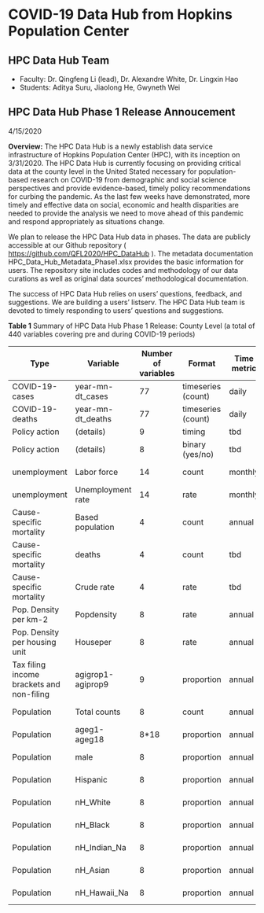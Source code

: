 # COVID-19 Data Hub from Hopkins Population Center

## HPC Data Hub Team
- Faculty: Dr. Qingfeng Li (lead), Dr. Alexandre White, Dr. Lingxin Hao
- Students: Aditya Suru, Jiaolong He, Gwyneth Wei


## HPC Data Hub Phase 1 Release Annoucement
4/15/2020

**Overview:** 
The HPC Data Hub is a newly establish data service infrastructure of Hopkins Population Center (HPC), with its inception on 3/31/2020. The HPC Data Hub is currently focusing on providing critical data at the county level in the United Stated necessary for population-based research on COVID-19 from demographic and social science perspectives and provide evidence-based, timely policy recommendations for curbing the pandemic. As the last few weeks have demonstrated, more timely and effective data on social, economic and health disparities are needed to provide the analysis we need to move ahead of this pandemic and respond appropriately as situations change. 

We plan to release the HPC Data Hub data in phases. The data are publicly accessible at our Github repository ( https://github.com/QFL2020/HPC_DataHub ). The metadata documentation HPC_Data_Hub_Metadata_Phase1.xlsx provides the basic information for users. The repository site includes codes and methodology of our data curations as well as original data sources’ methodological documentation.

The success of HPC Data Hub relies on users’ questions, feedback, and suggestions. We are building a users’ listserv. The HPC Data Hub team is devoted to timely responding to users’ questions and suggestions. 


**Table 1** 
Summary of HPC Data Hub Phase 1 Release: County Level (a total of 440 variables covering pre and during COVID-19 periods)

Type |	Variable	| Number of variables |	Format	| Time metric |	Period
--- | --- | --- | --- |--- |---
COVID-19-cases	 | 	year-mn-dt_cases	 | 	77	 | 	timeseries (count)	 | 	daily	 | 	1/21/2020 – present
COVID-19-deaths	 | 	year-mn-dt_deaths	 | 	77	 | 	timeseries (count)	 | 	daily	 | 	1/21/2020 - present
Policy action	 | 	(details)	 | 	9	 | 	timing	 | 	tbd	 | 	tbd
Policy action	 | 	(details)	 | 	8	 | 	binary (yes/no)	 | 	tbd	 | 	tbd
unemployment	 | 	Labor force	 | 	14	 | 	count	 | 	monthly	 | 	Dec2018-Jan2020
unemployment	 | 	Unemployment rate	 | 	14	 | 	rate	 | 	monthly	 | 	Dec2018-Jan2020
Cause-specific mortality	 | 	Based population	 | 	4	 | 	count	 | 	annual	 | 	2018
Cause-specific mortality	 | 	deaths	 | 	4	 | 	count	 | 	tbd	 | 	2018
Cause-specific mortality	 | 	Crude rate	 | 	4	 | 	rate	 | 	tbd	 | 	tbd
Pop. Density per km-2	 | 	Popdensity	 | 	8	 | 	rate	 | 	annual	 | 	2010-2018
Pop. Density per housing unit	 | 	Houseper	 | 	8	 | 	rate	 | 	annual	 | 	2010-2018
Tax filing income brackets and non-filing	 | 	agigrop1-agiprop9	 | 	9	 | 	proportion	 | 	annual	 | 	2017
Population 	 | 	Total counts	 | 	8	 | 	count	 | 	annual	 | 	2010-2018
Population 	 | 	ageg1-ageg18	 | 	8*18	 | 	proportion	 | 	annual	 | 	2010-2018
Population 	 | 	male	 | 	8	 | 	proportion	 | 	annual	 | 	2010-2018
Population 	 | 	Hispanic	 | 	8	 | 	proportion	 | 	annual	 | 	2010-2018
Population 	 | 	nH_White	 | 	8	 | 	proportion	 | 	annual	 | 	2010-2018
Population 	 | 	nH_Black	 | 	8	 | 	proportion	 | 	annual	 | 	2010-2018
Population 	 | 	nH_Indian_Na	 | 	8	 | 	proportion	 | 	annual	 | 	2010-2018
Population 	 | 	nH_Asian	 | 	8	 | 	proportion	 | 	annual	 | 	2010-2018
Population 	 | 	nH_Hawaii_Na	 | 	8	 | 	proportion	 | 	annual	 | 	2010-2018
